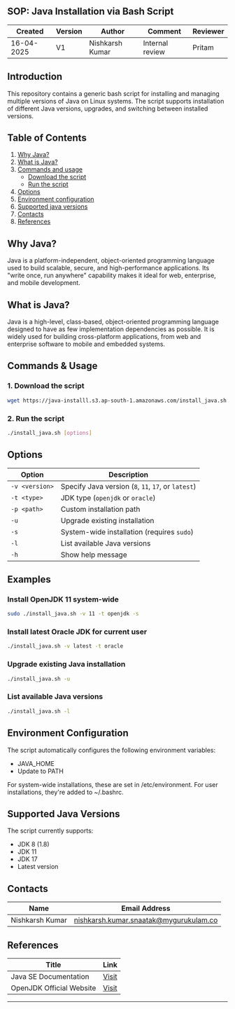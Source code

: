 ## SOP: Java Installation via Bash Script

| Created     | Version | Author          | Comment         | Reviewer |
|-------------|---------|-----------------|-----------------|----------|
| 16-04-2025  | V1      | Nishkarsh Kumar | Internal review | Pritam   |

## Introduction

This repository contains a generic bash script for installing and managing multiple versions of Java on Linux systems. The script supports installation of different Java versions, upgrades, and switching between installed versions.

## Table of Contents

1. [Why Java?](#why-java)
2. [What is Java?](#what-is-java)
3. [Commands and usage](#commands--usage)
     - [Download the script](#1-download-the-script)
     - [Run the script](#2-run-the-script)
4. [Options](#options)
5. [Environment configuration](#environment-configuration)
6. [Supported java versions](#supported-java-versions)
7. [Contacts](#contacts)
8. [References](#references)


## Why Java?

Java is a platform-independent, object-oriented programming language used to build scalable, secure, and high-performance applications. Its "write once, run anywhere" capability makes it ideal for web, enterprise, and mobile development.

## What is Java?

Java is a high-level, class-based, object-oriented programming language designed to have as few implementation dependencies as possible. It is widely used for building cross-platform applications, from web and enterprise software to mobile and embedded systems.

## Commands & Usage

### 1. **Download the script**

```bash
wget https://java-installl.s3.ap-south-1.amazonaws.com/install_java.sh
```

### 2. Run the script

```bash
./install_java.sh [options]
```

## Options

| Option        | Description                                                       |
|---------------|-------------------------------------------------------------------|
| `-v <version>`| Specify Java version (`8`, `11`, `17`, or `latest`)               |
| `-t <type>`   | JDK type (`openjdk` or `oracle`)                                  |
| `-p <path>`   | Custom installation path                                          |
| `-u`          | Upgrade existing installation                                     |
| `-s`          | System-wide installation (requires `sudo`)                        |
| `-l`          | List available Java versions                                      |
| `-h`          | Show help message                                                 |

## Examples

### **Install OpenJDK 11 system-wide**

```bash
sudo ./install_java.sh -v 11 -t openjdk -s
```

### **Install latest Oracle JDK for current user**

```bash
./install_java.sh -v latest -t oracle
```

### **Upgrade existing Java installation**

```bash
./install_java.sh -u
```

### **List available Java versions**

```bash
./install_java.sh -l
```

## Environment Configuration

The script automatically configures the following environment variables:
  - JAVA_HOME
  - Update to PATH

For system-wide installations, these are set in /etc/environment. For user installations, they're added to ~/.bashrc.

## Supported Java Versions

The script currently supports:
 - JDK 8 (1.8)
 - JDK 11
 - JDK 17
 - Latest version

## Contacts

| Name            | Email Address                                 |
|-----------------|-----------------------------------------------|
| Nishkarsh Kumar | nishkarsh.kumar.snaatak@mygurukulam.co        |

## References

| **Title**                              | **Link**                                                                                        |
|----------------------------------------|-------------------------------------------------------------------------------------------------|
| Java SE Documentation                  | [Visit]([https://docs.python.org/3/library/venv.html](https://docs.oracle.com/en/java/javase/)) |
| OpenJDK Official Website               | [Visit]([https://pip.pypa.io/en/stable/](https://openjdk.org/))                                 |

---
